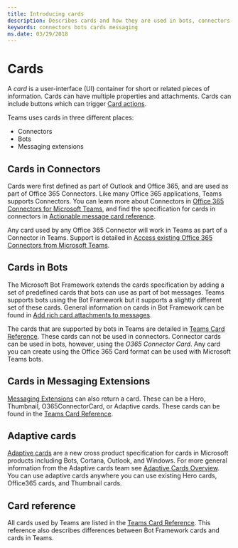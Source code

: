 ```yaml
---
title: Introducing cards
description: Describes cards and how they are used in bots, connectors and messaging extensions
keywords: connectors bots cards messaging
ms.date: 03/29/2018
---
```

# Cards

A *card* is a user-interface (UI) container for short or related pieces of information. Cards can have multiple properties and attachments. Cards can include buttons which can trigger [Card actions](~/concepts/cards/cards-actions).

Teams uses cards in three different places:

* Connectors
* Bots
* Messaging extensions

## Cards in Connectors

Cards were first defined as part of Outlook and Office 365, and are used as part of Office 365 Connectors. Like many Office 365 applications, Teams supports Connectors. You can learn more about Connectors in [Office 365 Connectors for Microsoft Teams](~/concepts/connectors), and find the specification for cards in connectors in [Actionable message card reference](https://docs.microsoft.com/en-us/outlook/actionable-messages/card-reference).

Any card used by any Office 365 Connector will work in Teams as part of a Connector in Teams. Support is detailed in [Access existing Office 365 Connectors from Microsoft Teams](~/concepts/connectors#access-existing-office-365-connectors-from-microsoft-teams).

## Cards in Bots

The Microsoft Bot Framework extends the cards specification by adding a set of predefined cards that bots can use as part of bot messages. Teams supports bots using the Bot Framework but it supports a slightly different set of these cards. General information on cards in Bot Framework can be found in [Add rich card attachments to messages](https://docs.microsoft.com/en-us/bot-framework/nodejs/bot-builder-nodejs-send-rich-cards).

The cards that are supported by bots in Teams are detailed in [Teams Card Reference](~/concepts/cards/cards-reference). These cards can not be used in connectors. Connector cards can be used in bots, however, using the *O365 Connector Card*. Any card you can create using the Office 365 Card format can be used with Microsoft Teams bots.

## Cards in Messaging Extensions

[Messaging Extensions](~/concepts/messaging-extensions) can also return a card. These can be a Hero, Thumbnail, O365ConnectorCard, or Adaptive cards. These cards can be found in the [Teams Card Reference](~/concepts/cards/cards-reference).

## Adaptive cards

[Adaptive cards](~/concepts/cards/cards-reference?branch=Harysh-Adaptive-cards#adaptive-card) are a new cross product specification for cards in Microsoft products including Bots, Cortana, Outlook, and Windows. For more general information from the Adaptive cards team see [Adaptive Cards Overview](https://docs.microsoft.com/en-us/adaptive-cards). You can use adaptive cards anywhere you can use existing Hero cards, Office365 cards, and Thumbnail cards.

## Card reference

All cards used by Teams are listed in the [Teams Card Reference](~/concepts/cards/cards-reference). This reference also describes differences between Bot Framework cards and cards in Teams.
